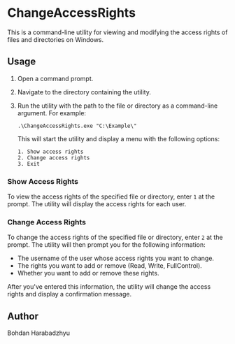 # ChangeAccessRights
This is a command-line utility for viewing and modifying the access rights of files and directories on Windows.

## Usage

1. Open a command prompt.
2. Navigate to the directory containing the utility.
3. Run the utility with the path to the file or directory as a command-line argument. For example:

    ```
    .\ChangeAccessRights.exe "C:\Example\"
    ```

    This will start the utility and display a menu with the following options:

    ```
    1. Show access rights
    2. Change access rights
    3. Exit
    ```

### Show Access Rights

To view the access rights of the specified file or directory, enter `1` at the prompt. The utility will display the access rights for each user.

### Change Access Rights

To change the access rights of the specified file or directory, enter `2` at the prompt. The utility will then prompt you for the following information:

- The username of the user whose access rights you want to change.
- The rights you want to add or remove (Read, Write, FullControl).
- Whether you want to add or remove these rights.

After you've entered this information, the utility will change the access rights and display a confirmation message.

## Author

Bohdan Harabadzhyu

